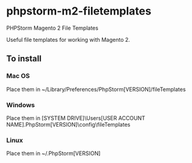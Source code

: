 # phpstorm-m2-filetemplates
PHPStorm Magento 2 File Templates

Useful file templates for working with Magento 2.

## To install

### Mac OS
Place them in ~/Library/Preferences/PhpStorm[VERSION]/fileTemplates

### Windows
Place them in [SYSTEM DRIVE]\Users\[USER ACCOUNT NAME]\.PhpStorm[VERSION]\config\fileTemplates

### Linux
Place them in ~/.PhpStorm[VERSION]
